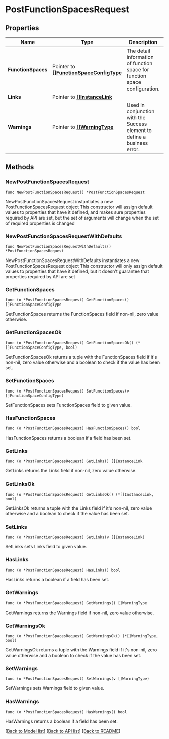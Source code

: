 # PostFunctionSpacesRequest

## Properties

Name | Type | Description | Notes
------------ | ------------- | ------------- | -------------
**FunctionSpaces** | Pointer to [**[]FunctionSpaceConfigType**](FunctionSpaceConfigType.md) | The detail information of function space for function space configuration. | [optional] 
**Links** | Pointer to [**[]InstanceLink**](InstanceLink.md) |  | [optional] 
**Warnings** | Pointer to [**[]WarningType**](WarningType.md) | Used in conjunction with the Success element to define a business error. | [optional] 

## Methods

### NewPostFunctionSpacesRequest

`func NewPostFunctionSpacesRequest() *PostFunctionSpacesRequest`

NewPostFunctionSpacesRequest instantiates a new PostFunctionSpacesRequest object
This constructor will assign default values to properties that have it defined,
and makes sure properties required by API are set, but the set of arguments
will change when the set of required properties is changed

### NewPostFunctionSpacesRequestWithDefaults

`func NewPostFunctionSpacesRequestWithDefaults() *PostFunctionSpacesRequest`

NewPostFunctionSpacesRequestWithDefaults instantiates a new PostFunctionSpacesRequest object
This constructor will only assign default values to properties that have it defined,
but it doesn't guarantee that properties required by API are set

### GetFunctionSpaces

`func (o *PostFunctionSpacesRequest) GetFunctionSpaces() []FunctionSpaceConfigType`

GetFunctionSpaces returns the FunctionSpaces field if non-nil, zero value otherwise.

### GetFunctionSpacesOk

`func (o *PostFunctionSpacesRequest) GetFunctionSpacesOk() (*[]FunctionSpaceConfigType, bool)`

GetFunctionSpacesOk returns a tuple with the FunctionSpaces field if it's non-nil, zero value otherwise
and a boolean to check if the value has been set.

### SetFunctionSpaces

`func (o *PostFunctionSpacesRequest) SetFunctionSpaces(v []FunctionSpaceConfigType)`

SetFunctionSpaces sets FunctionSpaces field to given value.

### HasFunctionSpaces

`func (o *PostFunctionSpacesRequest) HasFunctionSpaces() bool`

HasFunctionSpaces returns a boolean if a field has been set.

### GetLinks

`func (o *PostFunctionSpacesRequest) GetLinks() []InstanceLink`

GetLinks returns the Links field if non-nil, zero value otherwise.

### GetLinksOk

`func (o *PostFunctionSpacesRequest) GetLinksOk() (*[]InstanceLink, bool)`

GetLinksOk returns a tuple with the Links field if it's non-nil, zero value otherwise
and a boolean to check if the value has been set.

### SetLinks

`func (o *PostFunctionSpacesRequest) SetLinks(v []InstanceLink)`

SetLinks sets Links field to given value.

### HasLinks

`func (o *PostFunctionSpacesRequest) HasLinks() bool`

HasLinks returns a boolean if a field has been set.

### GetWarnings

`func (o *PostFunctionSpacesRequest) GetWarnings() []WarningType`

GetWarnings returns the Warnings field if non-nil, zero value otherwise.

### GetWarningsOk

`func (o *PostFunctionSpacesRequest) GetWarningsOk() (*[]WarningType, bool)`

GetWarningsOk returns a tuple with the Warnings field if it's non-nil, zero value otherwise
and a boolean to check if the value has been set.

### SetWarnings

`func (o *PostFunctionSpacesRequest) SetWarnings(v []WarningType)`

SetWarnings sets Warnings field to given value.

### HasWarnings

`func (o *PostFunctionSpacesRequest) HasWarnings() bool`

HasWarnings returns a boolean if a field has been set.


[[Back to Model list]](../README.md#documentation-for-models) [[Back to API list]](../README.md#documentation-for-api-endpoints) [[Back to README]](../README.md)


